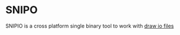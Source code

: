 # SNIPO

SNIPIO is a cross platform single binary tool to work with [draw io files](https://app.diagrams.net/)
